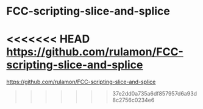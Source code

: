 # FCC-scripting-slice-and-splice
<<<<<<< HEAD
https://github.com/rulamon/FCC-scripting-slice-and-splice
=======
https://github.com/rulamon/FCC-scripting-slice-and-splice
>>>>>>> 37e2dd0a735a6df857957d6a93d8c2756c0234e6
